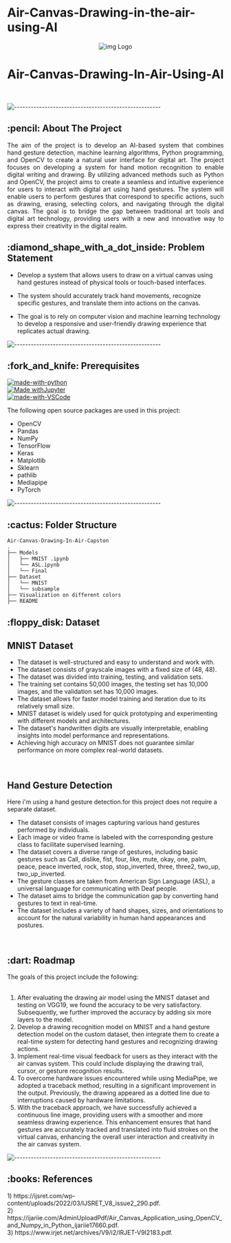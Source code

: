 # Air-Canvas-Drawing-in-the-air-using-AI
<p align="center"> 
  <img src="Template/handgesture detection.gif" alt="img Logo" >
</p>
<h1 align="center"> Air-Canvas-Drawing-In-Air-Using-AI </h1> 

</br>


![-----------------------------------------------------](https://raw.githubusercontent.com/andreasbm/readme/master/assets/lines/rainbow.png)

<!-- ABOUT THE PROJECT -->
<h2 id="about-the-project"> :pencil: About The Project</h2>

<p align="justify"> 
 The aim of the project is to develop an AI-based system that combines hand gesture detection, machine learning algorithms, Python programming, and OpenCV to create a natural user interface for digital art. The project focuses on developing a system for hand motion recognition to enable digital writing and drawing. By utilizing advanced methods such as Python and OpenCV, the project aims to create a seamless and intuitive experience for users to interact with digital art using hand gestures. The system will enable users to perform gestures that correspond to specific actions, such as drawing, erasing, selecting colors, and navigating through the digital canvas. The goal is to bridge the gap between traditional art tools and digital art technology, providing users with a new and innovative way to express their creativity in the digital realm.
</p>
<!-- PRE-PROCESSED DATA -->
<h2 id="Problem-statement"> :diamond_shape_with_a_dot_inside: Problem Statement</h2>

<p align="justify"> 

* Develop a system that allows users to draw on a virtual canvas using hand gestures instead of physical tools or touch-based interfaces.

* The system should accurately track hand movements, recognize specific gestures, and translate them into actions on the canvas.

* The goal is to rely on computer vision and machine learning technology to develop a responsive and user-friendly drawing experience that replicates actual drawing.

</p>

![-----------------------------------------------------](https://raw.githubusercontent.com/andreasbm/readme/master/assets/lines/rainbow.png)

<!-- PREREQUISITES -->
<h2 id="prerequisites"> :fork_and_knife: Prerequisites</h2>

[![made-with-python](https://img.shields.io/badge/Made%20with-Python-1f425f.svg)](https://www.python.org/) <br>
[![Made withJupyter](https://img.shields.io/badge/Made%20for-Jupyter-orange?style=for-the-badge&logo=Jupyter)](https://jupyter.org/try) <br>
[![made-with-VSCode](https://img.shields.io/badge/Made%20with-VSCode-1f425f.svg)](https://code.visualstudio.com/) <br>

<!--This project is written in Python programming language. <br>-->
The following open source packages are used in this project:
* OpenCV
* Pandas
* NumPy
* TensorFlow
* Keras
* Matplotlib
* Sklearn
* pathlib
* Mediapipe
* PyTorch



![-----------------------------------------------------](https://raw.githubusercontent.com/andreasbm/readme/master/assets/lines/rainbow.png)

<!-- :paw_prints:-->
<!-- FOLDER STRUCTURE -->
<h2 id="folder-structure"> :cactus: Folder Structure</h2>

    Air-Canvas-Drawing-In-Air-Capston
    .
    ├── Models
    │   ├── MNIST .ipynb
    │   └── ASL.ipynb
    │   └── Final
    ├── Dataset 
    │   └── MNIST
    │   └── subsample
    ├── Visualization on different colors
    ├── README
  
   
<!-- DATASET -->
<h2 id="dataset"> :floppy_disk: Dataset</h2>
<p> 
  
 <h2> MNIST Dataset</h2>

* The dataset is well-structured and easy to understand and work with.
* The dataset consists of grayscale images with a fixed size of (48, 48).
* The dataset was divided into training, testing, and validation sets.
* The training set contains 50,000 images, the testing set has 10,000 images, and the validation set has 10,000 images.
* The dataset allows for faster model training and iteration due to its relatively small size.
* MNIST dataset is widely used for quick prototyping and experimenting with different models and architectures.
* The dataset's handwritten digits are visually interpretable, enabling insights into model performance and representations.
* Achieving high accuracy on MNIST does not guarantee similar performance on more complex real-world datasets.
<br>

<p> <h2> Hand Gesture Detection</h2>

Here i'm using a hand gesture detection.for this project does not require a separate dataset.
* The dataset consists of images capturing various hand gestures performed by individuals.
* Each image or video frame is labeled with the corresponding gesture class to facilitate supervised learning.
* The dataset covers a diverse range of gestures, including basic gestures such as Call, dislike, fist, four, like, mute, okay, one, palm, peace, peace inverted, rock, stop, stop_inverted, three, three2, two_up, two_up_inverted.
* The gesture classes are taken from American Sign Language (ASL), a universal language for communicating with Deaf people.
* The dataset aims to bridge the communication gap by converting hand gestures to text in real-time.
* The dataset includes a variety of hand shapes, sizes, and orientations to account for the natural variability in human hand appearances and postures.

<br>
<!-- ROADMAP -->
<h2 id="roadmap"> :dart: Roadmap</h2>

<p align="justify"> 
  
  The goals of this project include the following:
<br><br>
1. After evaluating the drawing air model using the MNIST dataset and testing on VGG19, we found the accuracy to be very satisfactory. Subsequently, we further improved the accuracy by adding six more layers to the model.<br>
2. Develop a drawing recognition model on MNIST and a hand gesture detection model on the custom dataset, then integrate them to create a real-time system for detecting hand gestures and recognizing drawing actions.<br>
3. Implement real-time visual feedback for users as they interact with the air canvas system. This could include displaying the drawing trail, cursor, or gesture recognition results.<br>
4. To overcome hardware issues encountered while using MediaPipe, we adopted a traceback method, resulting in a significant improvement in the output. Previously, the drawing appeared as a dotted line due to interruptions caused by hardware limitations. <br>
5. With the traceback approach, we have successfully achieved a continuous line image, providing users with a smoother and more seamless drawing experience. This enhancement ensures that hand gestures are accurately tracked and translated into fluid strokes on the virtual canvas, enhancing the overall user interaction and creativity in the air canvas system.<br>

![-----------------------------------------------------](https://raw.githubusercontent.com/andreasbm/readme/master/assets/lines/rainbow.png)

<!-- REFERENCES -->
<h2 id="references"> :books: References</h2> 
1) https://ijsret.com/wp-content/uploads/2022/03/IJSRET_V8_issue2_290.pdf.<br>
2) https://ijariie.com/AdminUploadPdf/Air_Canvas_Application_using_OpenCV_and_Numpy_in_Python_ijariie17660.pdf.<br>
3) https://www.irjet.net/archives/V9/i2/IRJET-V9I2183.pdf. <br>







